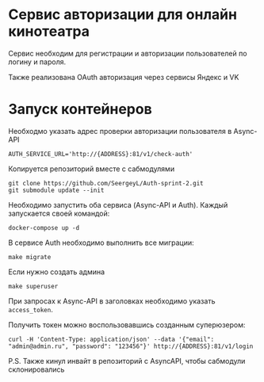 # Сервис авторизации для онлайн кинотеатра
Сервис необходим для регистрации и авторизации пользователей по логину и пароля. 

Также реализована OAuth авторизация через сервисы Яндекс и VK

# Запуск контейнеров
Необходмо указать адрес проверки авторизации пользователя в Async-API
```
AUTH_SERVICE_URL='http://{ADDRESS}:81/v1/check-auth'
```

Копируется репозиторий вместе с сабмодулями
```
git clone https://github.com/SeergeyL/Auth-sprint-2.git
git submodule update --init
```

Необходимо запустить оба сервиса (Async-API и Auth). Каждый запускается своей командой:
```
docker-compose up -d
```
В сервисе Auth необходимо выполнить все миграции:
```
make migrate
```
Если нужно создать админа
```
make superuser
```

При запросах к Async-API в заголовках необходимо указать `access_token`.

Получить токен можно воспользовавшись созданным суперюзером:
```
curl -H 'Content-Type: application/json' --data '{"email": "admin@admin.ru", "password": "123456"}' http://{ADDRESS}:81/v1/login
```

P.S. Также кинул инвайт в репозиторий с AsyncAPI, чтобы сабмодули склонировались
